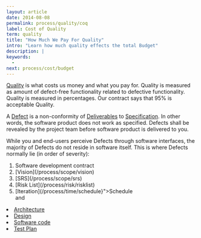 ```yaml
---
layout: article
date: 2014-08-08
permalink: process/quality/coq
label: Cost of Quality
term: quality
title: "How Much We Pay For Quality"
intro: "Learn how much quality effects the total Budget"
description: |
keywords:
  - 
next: process/cost/budget
---
```


[Quality](/process/quality) is what costs us money and what you pay for. Quality is measured as 
amount of defect-free functionality related to defective functionality. Quality is measured in 
percentages. Our contract says that 95% is acceptable Quality.

A [Defect](/process/quality/defect) is a non-conformity of 
[Deliverables](/process/warranty/deliverables) to [Specification](/process/scope/specification). In 
other words, the software product does not work as specified. Defects shall be revealed by the 
project team before software product is delivered to you.

While you and end-users perceive Defects through software interfaces, the majority of Defects do not 
reside in software itself. This is where Defects normally lie (in order of severity):

<ol>
        <li>Software development contract</li>
        <li>[Vision](/process/scope/vision)</li>
        <li>[SRS](/process/scope/srs)</li>
        <li>[Risk List](/process/risk/risklist)</li>
        <li>[Iteration](/process/time/schedule}"&gt;Schedule</li> and <a href="${url:process/time/iteration) Plans"/></ol>

<li>Architecture</li>

<li>Design</li>

<li>Software code</li>

<li>Test Plan</li>
